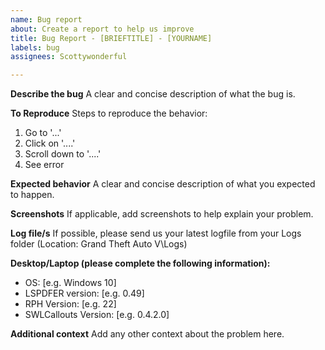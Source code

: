 ```yaml
---
name: Bug report
about: Create a report to help us improve
title: Bug Report - [BRIEFTITLE] - [YOURNAME]
labels: bug
assignees: Scottywonderful

---
```


**Describe the bug**
A clear and concise description of what the bug is.

**To Reproduce**
Steps to reproduce the behavior:
1. Go to '...'
2. Click on '....'
3. Scroll down to '....'
4. See error

**Expected behavior**
A clear and concise description of what you expected to happen.

**Screenshots**
If applicable, add screenshots to help explain your problem.

**Log file/s**
If possible, please send us your latest logfile from your Logs folder (Location: Grand Theft Auto V\Logs)

**Desktop/Laptop (please complete the following information):**
 - OS: [e.g. Windows 10]
 - LSPDFER version: [e.g. 0.49]
 - RPH Version: [e.g. 22]
 - SWLCallouts Version: [e.g. 0.4.2.0]

**Additional context**
Add any other context about the problem here.
